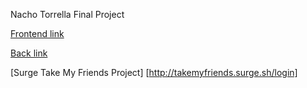 Nacho Torrella Final Project

[Frontend link](https://github.com/AgonisticKatai/take-my-friends)

[Back link](https://github.com/AgonisticKatai/take-my-friends-backend)

[Surge Take My Friends Project] [http://takemyfriends.surge.sh/login]

